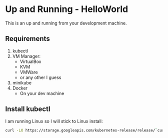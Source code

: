 # Up and Running - HelloWorld

This is an up and running from your development machine.

## Requirements

1. kubectl
2. VM Manager:
    * VirtualBox
    * KVM
    * VMWare
    * or any other I guess
3. minikube
4. Docker
    * On your dev machine

## Install kubectl

I am running Linux so I will stick to Linux install:

```bash
curl -LO https://storage.googleapis.com/kubernetes-release/release/`curl -s https://storage.googleapis.com/kubernetes-release/release/stable.txt`/bin/linux/amd64/kubectl
```
